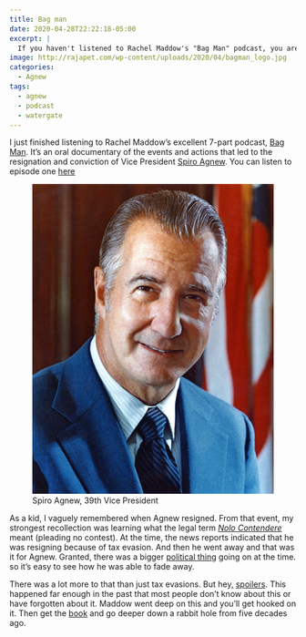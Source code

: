 ```yaml
---
title: Bag man
date: 2020-04-28T22:22:18-05:00
excerpt: |
  If you haven't listened to Rachel Maddow's "Bag Man" podcast, you are missing a great tale of corruption.
image: http://rajapet.com/wp-content/uploads/2020/04/bagman_logo.jpg
categories:
  - Agnew
tags:
  - agnew
  - podcast
  - watergate
---
```

I just finished listening to Rachel Maddow&#8217;s excellent 7-part podcast, [Bag Man](https://www.nbcnews.com/msnbc/maddow-bag-man-podcast/bag-man-binge-page-n943321). It&#8217;s an oral documentary of the events and actions that led to the resignation and conviction of Vice President [Spiro Agnew](https://en.wikipedia.org/wiki/Spiro_Agnew). You can listen to episode one [here](https://bagman.simplecast.com/episodes/episode-1-an-unsettling-secret)

<figure class="wp-block-image">
<img src="/assets/Spiro_Agnew.jpg" alt="Spiro Agnew">
<figcaption>Spiro Agnew, 39th Vice President</figcaption>
</figure> 

As a kid, I vaguely remembered when Agnew resigned. From that event, my strongest recollection was learning what the legal term _[Nolo Contendere](https://www.law.cornell.edu/rules/frcrmp/rule_11)_ meant (pleading no contest). At the time, the news reports indicated that he was resigning because of tax evasion. And then he went away and that was it for Agnew. Granted, there was a bigger [political thing](https://www.washingtonpost.com/watergate/) going on at the time. so it&#8217;s easy to see how he was able to fade away.

There was a lot more to that than just tax evasions. But hey, [spoilers](https://www.youtube.com/watch?v=vQTp8Ozj1JQ). This happened far enough in the past that most people don&#8217;t know about this or have forgotten about it. Maddow went deep on this and you&#8217;ll get hooked on it. Then get the [book](https://www.penguinrandomhouse.com/books/622176/bag-man-by-rachel-maddow-and-michael-yarvitz/) and go deeper down a rabbit hole from five decades ago.
